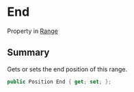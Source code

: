 # End

Property in [Range](broken-reference)

## Summary

Gets or sets the end position of this range.

```csharp
public Position End { get; set; };
```
